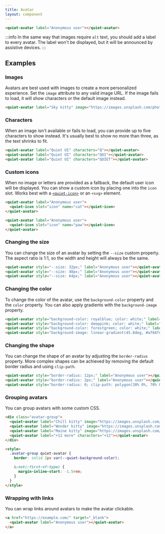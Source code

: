 ```yaml
---
title: Avatar
layout: component
---
```


```html {.example}
<quiet-avatar label="Anonymous user"></quiet-avatar>
```

:::info
In the same way that images require `alt` text, you should add a label to every avatar. The label won't be displayed, but it will be announced by assistive devices.
:::

## Examples

### Images

Avatars are best used with images to create a more personalized experience. Set the `image` attribute to any valid image URL. If the image fails to load, it will show characters or the default image instead.

```html {.example}
<quiet-avatar label="Sky kitty" image="https://images.unsplash.com/photo-1574158622682-e40e69881006?q=80&w=256&auto=format&fit=crop&ixlib=rb-4.0.3&ixid=M3wxMjA3fDB8MHxwaG90by1wYWdlfHx8fGVufDB8fHx8fA%3D%3D"></quiet-avatar>
```

### Characters

When an image isn't available or fails to load, you can provide up to five characters to show instead. It's usually best to show no more than three, as the text shrinks to fit.

```html {.example}
<quiet-avatar label="Quiet UI" characters="Q"></quiet-avatar>
<quiet-avatar label="Quiet UI" characters="QUI"></quiet-avatar>
<quiet-avatar label="Quiet UI" characters="QUIET"></quiet-avatar>
```

### Custom icons

When no image or letters are provided as a fallback, the default user icon will be displayed. You can show a custom icon by placing one into the `icon` slot. Works best with a [`<quiet-icon>`](/docs/components/icon) or an `<svg>` element.

```html {.example}
<quiet-avatar label="Anonymous user">
  <quiet-icon slot="icon" name="cat"></quiet-icon>
</quiet-avatar>

<quiet-avatar label="Anonymous user">
  <quiet-icon slot="icon" name="paw"></quiet-icon>
</quiet-avatar>
```

### Changing the size

You can change the size of an avatar by setting the `--size` custom property. The aspect ratio is 1:1, so the width and height will always be the same.

```html {.example}
<quiet-avatar style="--size: 32px;" label="Anonymous user"></quiet-avatar>
<quiet-avatar style="--size: 48px;" label="Anonymous user"></quiet-avatar>
<quiet-avatar style="--size: 64px;" label="Anonymous user"></quiet-avatar>
```

### Changing the color

To change the color of the avatar, use the `background-color` property and the `color` property. You can also apply gradients with the `background-image` property.

```html {.example}
<quiet-avatar style="background-color: royalblue; color: white;" label="Anonymous user"></quiet-avatar>
<quiet-avatar style="background-color: deeppink; color: white;" label="Anonymous user"></quiet-avatar>
<quiet-avatar style="background-color: forestgreen; color: white;" label="Anonymous user"></quiet-avatar>
<quiet-avatar style="background-image: linear-gradient(45.8deg, #af68fe 9.3%, #65dfff 75.1%); color: black;" label="Anonymous user"></quiet-avatar>
```

### Changing the shape

You can change the shape of an avatar by adjusting the `border-radius` property. More complex shapes can be achieved by removing the default border radius and using `clip-path`.

```html {.example}
<quiet-avatar style="border-radius: 12px;" label="Anonymous user"></quiet-avatar>
<quiet-avatar style="border-radius: 2px;" label="Anonymous user"></quiet-avatar>
<quiet-avatar style="border-radius: 0; clip-path: polygon(30% 0%, 70% 0%, 100% 30%, 100% 70%, 70% 100%, 30% 100%, 0% 70%, 0% 30%);" label="Anonymous user"></quiet-avatar>
```

### Grouping avatars

You can group avatars with some custom CSS.

```html {.example}
<div class="avatar-group">
  <quiet-avatar label="Chill kitty" image="https://images.unsplash.com/photo-1514888286974-6c03e2ca1dba?q=80&w=256&auto=format&fit=crop&ixlib=rb-4.0.3&ixid=M3wxMjA3fDB8MHxwaG90by1wYWdlfHx8fGVufDB8fHx8fA%3D%3D"></quiet-avatar>
  <quiet-avatar label="Wonder kitty" image="https://images.unsplash.com/photo-1529778873920-4da4926a72c2?q=80&w=256&auto=format&fit=crop&ixlib=rb-4.0.3&ixid=M3wxMjA3fDB8MHxwaG90by1wYWdlfHx8fGVufDB8fHx8fA%3D%3D"></quiet-avatar>
  <quiet-avatar label="Maine kitty" image="https://images.unsplash.com/photo-1569591159212-b02ea8a9f239?q=80&w=256&auto=format&fit=crop&ixlib=rb-4.0.3&ixid=M3wxMjA3fDB8MHxwaG90by1wYWdlfHx8fGVufDB8fHx8fA%3D%3D"></quiet-avatar>
  <quiet-avatar label="+12 more" characters="+12"></quiet-avatar>
</div>

<style>
  .avatar-group quiet-avatar {
    border: solid 2px var(--quiet-background-color);

    &:not(:first-of-type) {
      margin-inline-start: -1.5rem;
    }
  }
</style>
```

### Wrapping with links

You can wrap links around avatars to make the avatar clickable.

```html {.example}
<a href="https://example.com/" target="_blank">
  <quiet-avatar label="Anonymous user"></quiet-avatar>
</a>
```